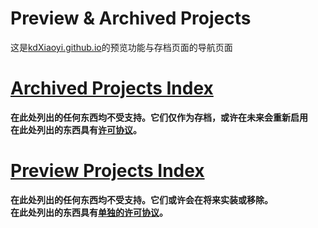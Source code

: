 # Preview & Archived Projects
这是[kdXiaoyi.github.io](/index.htm)的预览功能与存档页面的导航页面

# [Archived Projects Index](./%5BArchived%5D/)
**在此处列出的任何东西均不受支持。它们仅作为存档，或许在未来会重新启用**<br>
**在此处列出的东西具有[许可协议](https://kdxiaoyi.github.io/LICENSE_)。**

# [Preview Projects Index](./preview)
**在此处列出的任何东西均不受支持。它们或许会在将来实装或移除。**<br>
**在此处列出的东西具有[单独的许可协议](https://kdx233.github.io/preview/license_preview)。**